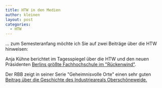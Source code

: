 ```yaml
---
title: HTW in den Medien
author: kleinen
layout: post
categories:
  - HTW
---
```


... zum Semesteranfang möchte ich Sie auf zwei Beiträge über die HTW hinweisen:


Anja Kühne berichtet im Tagesspiegel über die HTW und den neuen Präsidenten [Berlins größte Fachhochschule im "Rückenwind"](http://www.tagesspiegel.de/wissen/praesidentenwechsel-an-der-htw-berlin-berlins-groesste-fachhochschule-im-rueckenwind/10766248.html).

Der RBB zeigt in seiner Serie "Geheimnisvolle Orte" einen sehr guten [Beitrag über die Geschichte des Industrieareals Oberschöneweide.](http://www.rbb-online.de/geheimnisvolle_orte/archiv/industrieareal-oberschoeneweide.html)
